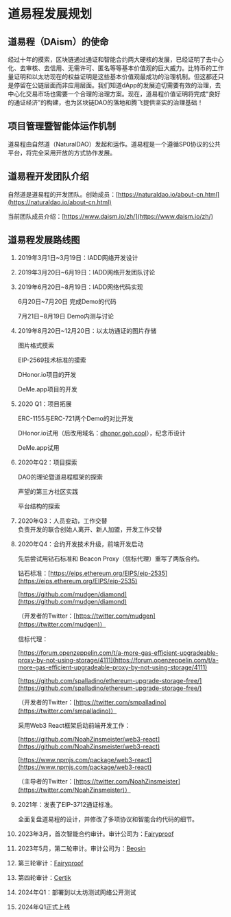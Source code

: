 # 道易程发展规划

## 道易程（DAism）的使命

经过十年的摸索，区块链通过通证和智能合约两大硬核的发展，已经证明了去中心化、去审核、去信用、无需许可、匿名等等基本价值观的巨大威力。比特币的工作量证明和以太坊现在的权益证明是这些基本价值观最成功的治理机制。但这都还只是停留在公链层面而非应用层面。我们知道dApp的发展迫切需要有效的治理，去中心化交易市场也需要一个合理的治理方案。现在，道易程价值证明将完成“良好的通证经济”的构建，也为区块链DAO的落地和腾飞提供坚实的治理基础！

## 项目管理暨智能体运作机制

道易程由自然道（NaturalDAO）发起和运作。道易程是一个遵循SP0协议的公共平台，将完全采用开放的方式协作发展。&#x20;

## 道易程开发团队介绍

自然道是道易程的开发团队。创始成员：[https://naturaldao.io/about-cn.html](https://naturaldao.io/about-cn.html)

当前团队成员介绍：[https://www.daism.io/zh/](https://www.daism.io/zh/)

## 道易程发展路线图

1. 2019年3月1日\~3月19日：IADD网络开发设计
2. 2019年3月20日\~6月19日：IADD网络开发团队讨论
3.  2019年6月20日\~8月19日：IADD网络代码实现

    6月20日\~7月20日 完成Demo的代码

    7月21日\~8月19日 Demo内测与讨论
4.  2019年8月20日\~12月20日：以太坊通证的图片存储

    图片格式摸索

    EIP-2569技术标准的摸索

    DHonor.io项目的开发

    DeMe.app项目的开发
5.  2020 Q1：项目拓展

    ERC-1155与ERC-721两个Demo的对比开发

    DHonor.io试用（后改用域名：[dhonor.goh.cool](http://dhonor.goh.cool/)），纪念币设计

    DeMe.app试用
6.  2020年Q2：项目探索

    DAO的理论暨道易程框架的探索

    声望的第三方社区实践

    平台结构的探索
7. 2020年Q3：人员变动，工作交替\
   负责开发的联合创始人离开、新人加盟，开发工作交替
8.  2020年Q4：合约开发技术升级，前端开发启动

    先后尝试用钻石标准和 Beacon Proxy（信标代理）重写了两版合约。

    钻石标准：[https://eips.ethereum.org/EIPS/eip-2535](https://eips.ethereum.org/EIPS/eip-2535)

    [https://github.com/mudgen/diamond](https://github.com/mudgen/diamond)

    （开发者的Twitter：[https://twitter.com/mudgen](https://twitter.com/mudgen)）

    信标代理：

    [https://forum.openzeppelin.com/t/a-more-gas-efficient-upgradeable-proxy-by-not-using-storage/4111](https://forum.openzeppelin.com/t/a-more-gas-efficient-upgradeable-proxy-by-not-using-storage/4111)

    [https://github.com/spalladino/ethereum-upgrade-storage-free/](https://github.com/spalladino/ethereum-upgrade-storage-free/)

    （开发者的Twitter：[https://twitter.com/smpalladino](https://twitter.com/smpalladino)）

    采用Web3 React框架启动前端开发工作：

    [https://github.com/NoahZinsmeister/web3-react](https://github.com/NoahZinsmeister/web3-react)

    [https://www.npmjs.com/package/web3-react](https://www.npmjs.com/package/web3-react)

    （主导者的Twitter：[https://twitter.com/NoahZinsmeister](https://twitter.com/NoahZinsmeister)）
9.  2021年：发表了EIP-3712通证标准。

    全面复盘道易程的设计，并修改了多项协议和智能合约代码的细节。
10. 2023年3月，首次智能合约审计。审计公司为：[Fairyproof](https://www.fairyproof.com/)
11. 2023年5月，第二轮审计。审计公司为：[Beosin](https://beosin.com/)
12. 第三轮审计：[Fairyproof](https://www.fairyproof.com/)
13. 第四轮审计：[Certik](https://www.certik.com/)
14. 2024年Q1：部署到以太坊测试网络公开测试
15. 2024年Q1正式上线
